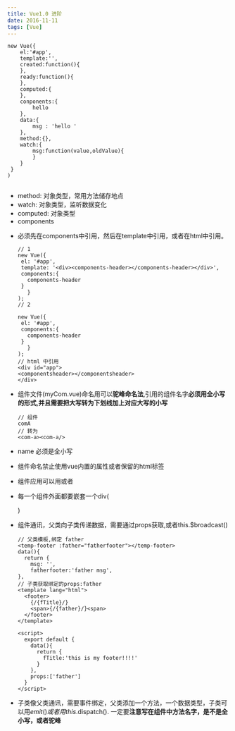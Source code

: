 ```yaml
---
title: Vue1.0 进阶
date: 2016-11-11
tags: [Vue]
---
```


```
new Vue({
	el:'#app',
	template:'',
	created:function(){
	},
	ready:function(){
	},
	computed:{
	},
	conponents:{
		hello
	},
	data:{
		msg : 'hello '
	},
	method:{},
	watch:{
		msg:function(value,oldValue){
		}
	}
 }
)


```

+ method: 对象类型，常用方法储存地点
+ watch: 对象类型，监听数据变化
+ computed: 对象类型
+ components
 - 必须先在components中引用，然后在template中引用，或者在html中引用。

 	```
 	// 1
 	new Vue({
     el: '#app',
     template: '<div><components-header></components-header></div>',
     components:{
       components-header
     }
	   }
	);
	// 2

	new Vue({
     el: '#app',
     components:{
       components-header
     }
	   }
	);
	// html 中引用
	<div id="app">
    <componentsheader></componentsheader>
  	</div>

 	```
 - 组件文件(myCom.vue)命名用可以**驼峰命名法**,引用的组件名字**必须用全小写的形式,并且需要把大写转为下划线加上对应大写的小写**

 	```
 	// 组件
 	comA
 	// 转为
 	<com-a><com-a/>

 	```

 - name 必须是全小写
 - 组件命名禁止使用vue内置的属性或者保留的html标签
 - 组件应用可以用<hello></hello>或者<hello/>
 - 每一个组件外面都要嵌套一个div(<div><hello/></div>)
 - 组件通讯，父类向子类传递数据，需要通过props获取,或者this.$broadcast()

 	```
 	// 父类模板,绑定 father
 	<temp-footer :father="fatherfooter"></temp-footer>
 	data(){
      return {
        msg: '',
        fatherfooter:'father msg',
    },
 	// 子类获取绑定的props:father
 	<template lang="html">
	  <footer>
	    {/{fTitle}/}
	    <span>{/{father}/}<span>
	  </footer>
	</template>

	<script>
	  export default {
	    data(){
	      return {
	        fTitle:'this is my footer!!!!'
	      }
	    },
	    props:['father']
	  }
	</script>

 	```

 - 子类像父类通讯，需要事件绑定，父类添加一个方法，一个数据类型，子类可以用$emit()或者用this.$dispatch().	一定要**注意写在组件中方法名字，是不是全小写，或者驼峰**
